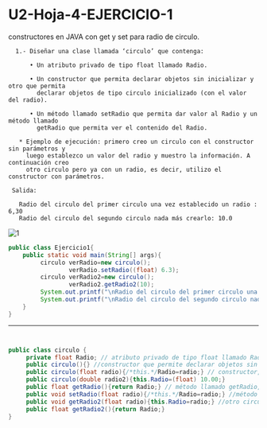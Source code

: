 # U2-Hoja-4-EJERCICIO-1
constructores en JAVA con get y set para radio de circulo.


      1.- Diseñar una clase llamada ‘circulo’ que contenga:
 
          • Un atributo privado de tipo float llamado Radio.
    
          • Un constructor que permita declarar objetos sin inicializar y otro que permita 
            declarar objetos de tipo circulo inicializado (con el valor del radio).
      
          • Un método llamado setRadio que permita dar valor al Radio y un método llamado 
            getRadio que permita ver el contenido del Radio.

       * Ejemplo de ejecución: primero creo un circulo con el constructor sin parámetros y 
         luego establezco un valor del radio y muestro la información. A continuación creo 
         otro circulo pero ya con un radio, es decir, utilizo el constructor con parámetros.
         
     Salida:

       Radio del circulo del primer circulo una vez establecido un radio : 6,30
       Radio del circulo del segundo circulo nada más crearlo: 10.0
 
 ![1](https://user-images.githubusercontent.com/80227002/194964086-c439963b-6ccc-4dd3-b45e-a257e0ab7851.png)

 
```java
public class Ejercicio1{
    public static void main(String[] args){      
         circulo verRadio=new circulo();  
                 verRadio.setRadio((float) 6.3);                
         circulo verRadio2=new circulo();  
                 verRadio2.getRadio2(10);
         System.out.printf("\nRadio del circulo del primer circulo una vez establecido un radio : %,.2f",verRadio.getRadio());
         System.out.printf("\nRadio del circulo del segundo circulo nada mas crearlo: %,.1f",verRadio2.getRadio2());
    }
}
```

<hr>


```java


public class circulo { 
     private float Radio; // atributo privado de tipo float llamado Radio
     public circulo(){} //constructor que permite declarar objetos sin inicializar
     public circulo(float radio){/*this.*/Radio=radio;} // constructor, permite declarar objetos de tipo circulo inicializado (con el valor del radio)
     public circulo(double radio2){this.Radio=(float) 10.00;} 
     public float getRadio(){return Radio;} // método llamado getRadio, permite ver el contenido del Radio.
     public void setRadio(float radio){/*this.*/Radio=radio;} //método setRadio que permita dar valor al Radio
     public void getRadio2(float radio){this.Radio=radio;} //otro circulo pero ya con un radio
     public float getRadio2(){return Radio;}
}

```
